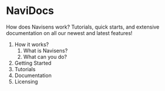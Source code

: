 # NaviDocs
How does Navisens work? Tutorials, quick starts, and extensive documentation on all our newest and latest features!

1. How it works?
   1. What is Navisens?
   2. What can you do?
2. Getting Started
3. Tutorials
4. Documentation
5. Licensing
